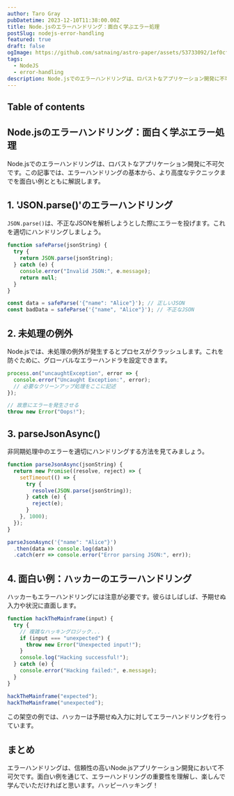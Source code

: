 ```yaml
---
author: Taro Gray
pubDatetime: 2023-12-10T11:38:00.00Z
title: Node.jsのエラーハンドリング：面白く学ぶエラー処理
postSlug: nodejs-error-handling
featured: true
draft: false
ogImage: https://github.com/satnaing/astro-paper/assets/53733092/1ef0cf03-8137-4d67-ac81-84a032119e3a
tags:
  - NodeJS
  - error-handling
description: Node.jsでのエラーハンドリングは、ロバストなアプリケーション開発に不可欠です。この記事では、エラーハンドリングの基本から、より高度なテクニックまでを面白い例とともに解説します。
---
```


## Table of contents

## Node.jsのエラーハンドリング：面白く学ぶエラー処理

Node.jsでのエラーハンドリングは、ロバストなアプリケーション開発に不可欠です。この記事では、エラーハンドリングの基本から、より高度なテクニックまでを面白い例とともに解説します。

## 1. 'JSON.parse()'のエラーハンドリング

`JSON.parse()`は、不正なJSONを解析しようとした際にエラーを投げます。これを適切にハンドリングしましょう。

```javascript
function safeParse(jsonString) {
  try {
    return JSON.parse(jsonString);
  } catch (e) {
    console.error("Invalid JSON:", e.message);
    return null;
  }
}

const data = safeParse('{"name": "Alice"}'); // 正しいJSON
const badData = safeParse('{"name", "Alice"}'); // 不正なJSON
```

## 2. 未処理の例外

Node.jsでは、未処理の例外が発生するとプロセスがクラッシュします。これを防ぐために、グローバルなエラーハンドラを設定できます。

```javascript
process.on("uncaughtException", error => {
  console.error("Uncaught Exception:", error);
  // 必要なクリーンアップ処理をここに記述
});

// 故意にエラーを発生させる
throw new Error("Oops!");
```

## 3. parseJsonAsync()

非同期処理中のエラーを適切にハンドリングする方法を見てみましょう。

```javascript
function parseJsonAsync(jsonString) {
  return new Promise((resolve, reject) => {
    setTimeout(() => {
      try {
        resolve(JSON.parse(jsonString));
      } catch (e) {
        reject(e);
      }
    }, 1000);
  });
}

parseJsonAsync('{"name": "Alice"}')
  .then(data => console.log(data))
  .catch(err => console.error("Error parsing JSON:", err));
```

## 4. 面白い例：ハッカーのエラーハンドリング

ハッカーもエラーハンドリングには注意が必要です。彼らはしばしば、予期せぬ入力や状況に直面します。

```javascript
function hackTheMainframe(input) {
  try {
    // 複雑なハッキングロジック...
    if (input === "unexpected") {
      throw new Error("Unexpected input!");
    }
    console.log("Hacking successful!");
  } catch (e) {
    console.error("Hacking failed:", e.message);
  }
}

hackTheMainframe("expected");
hackTheMainframe("unexpected");
```

この架空の例では、ハッカーは予期せぬ入力に対してエラーハンドリングを行っています。

## まとめ

エラーハンドリングは、信頼性の高いNode.jsアプリケーション開発において不可欠です。面白い例を通じて、エラーハンドリングの重要性を理解し、楽しんで学んでいただければと思います。ハッピーハッキング！
